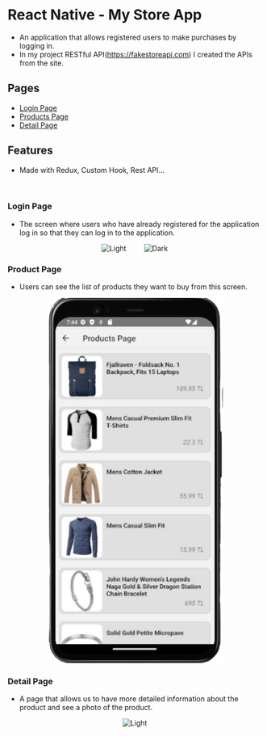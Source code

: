 # React Native - My Store App
- An application that allows registered users to make purchases by logging in.
- In my project RESTful API(https://fakestoreapi.com) I created the APIs from the site.



## Pages
- <a href ='#Login Page'> Login Page </a>
- <a href ='#Products Page'> Products Page </a>
- <a href ='#Detail Page'> Detail Page </a>


## Features
- Made with Redux, Custom Hook, Rest API...

<br>

### Login Page
- The screen where users who have already registered for the application log in so that they can log in to the application.
  
<p align="center">
  <img alt="Light" src="./assets/project_screenshots/shop1.png" width="350">
&nbsp; &nbsp; &nbsp; &nbsp;
  <img alt="Dark" src="./assets/project_screenshots/shop_5.png" width="350">

</p>


### Product Page
- Users can see the list of products they want to buy from this screen.
  
<p align="center">
<img alt="Light" src="./src/assets/project_screenshots/shop2.png" width="350">
</p>


### Detail Page
- A page that allows us to have more detailed information about the product and see a photo of the product.
  
<p align="center">
  <img alt="Light" src="./assets/project_screenshots/shop3.png" width="350">
</p>

